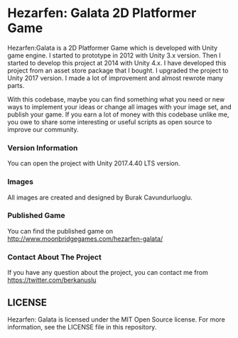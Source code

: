 # Hezarfen: Galata 2D Platformer Game

Hezarfen:Galata is a 2D Platformer Game which is developed with Unity game engine. I started to prototype in 2012 with Unity 3.x version. Then I started to develop this project at 2014 with Unity 4.x. I have developed this project from an asset store package that I bought. I upgraded the project to Unity 2017 version. I made a lot of improvement and almost rewrote many parts.

With this codebase, maybe you can find something what you need or new ways to implement your ideas or change all images with your image set, and publish your game. If you earn a lot of money with this codebase unlike me, you owe to share some interesting or useful scripts as open source to improve our community.

### Version Information
You can open the project with Unity 2017.4.40 LTS version.

### Images
All images are created and designed by Burak Cavundurluoglu.

### Published Game
You can find the published game on http://www.moonbridgegames.com/hezarfen-galata/

### Contact About The Project
If you have any question about the project, you can contact me from https://twitter.com/berkanuslu

## LICENSE
Hezarfen: Galata is licensed under the MIT Open Source license. For more information, see the LICENSE file in this repository.
